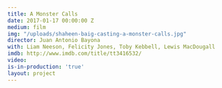 ```yaml
---
title: A Monster Calls
date: 2017-01-17 00:00:00 Z
medium: film
img: "/uploads/shaheen-baig-casting-a-monster-calls.jpg"
director: Juan Antonio Bayona
with: Liam Neeson, Felicity Jones, Toby Kebbell, Lewis MacDougall
imdb: http://www.imdb.com/title/tt3416532/
video: 
is-in-production: 'true'
layout: project
---
```


